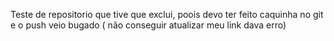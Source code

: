 Teste de repositorio que tive que exclui, poois devo ter feito caquinha no git e o push veio bugado ( não conseguir atualizar meu link dava erro)
